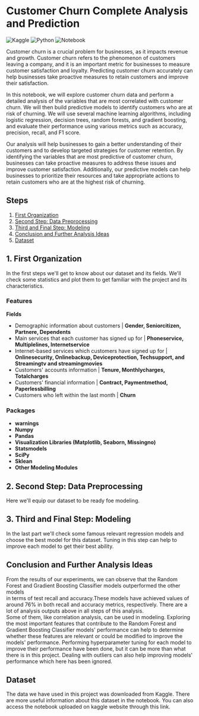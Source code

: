 # Customer Churn Complete Analysis and Prediction

![Kaggle](https://img.shields.io/badge/Dataset-Kaggle-blue.svg) 
![Python](https://img.shields.io/badge/Python-3.9-blue)
![Notebook](https://img.shields.io/badge/Notebook-Jupyter-orange)

Customer churn is a crucial problem for businesses, as it impacts revenue and growth.
Customer churn refers to the phenomenon of customers leaving a company, and it is an important metric for businesses to measure customer satisfaction and loyalty.
Predicting customer churn accurately can help businesses take proactive measures to retain customers and improve their satisfaction.

In this notebook, we will explore customer churn data and perform a detailed analysis of the variables that are most correlated with customer churn.
We will then build predictive models to identify customers who are at risk of churning.
We will use several machine learning algorithms, including logistic regression, decision trees, random forests, and gradient boosting, and evaluate their performance using various metrics such as accuracy, precision, recall, and F1 score.

Our analysis will help businesses to gain a better understanding of their customers and to develop targeted strategies for customer retention.
By identifying the variables that are most predictive of customer churn, businesses can take proactive measures to address these issues and improve customer satisfaction. Additionally, our predictive models can help businesses to prioritize their resources and take appropriate actions to retain customers who are at the highest risk of churning.

## Steps

1. [First Organization](#step1)
2. [Second Step: Data Preprocessing](#step2)
3. [Third and Final Step: Modeling](#step3)
3. [Conclusion and Further Analysis Ideas](#step4)
4. [Dataset](#dataset)

<a name="step1"></a>
## 1. First Organization

In the first steps we'll get to know about our dataset and its fields.
We'll check some statistics and plot them to get familiar with the project and its characteristics.
### Features

**Fields**
- Demographic information about customers | **Gender, Seniorcitizen, Partnere, Dependents**
- Main services that each customer has signed up for | **Phoneservice, Multiplelines, Internetservice**
- Internet-based services which customers have signed up for | **Onlinesecurity, Onlinebackup, Deviceprotection, Techsupport, and Streamingtv and streamingmovies**
- Customers' accounts information | **Tenure, Monthlycharges, Totalcharges**
- Customers' financial information | **Contract, Paymentmethod, Paperlessbilling**
- Customers who left within the last month | **Churn**
### Packages

- **warnings**
- **Numpy**
- **Pandas**
- **Visualization Libraries (Matplotlib, Seaborn, Missingno)**
- **Statsmodels**
- **SciPy**
- **Sklean**
- **Other Modeling Modules**

<a name="step2"></a>

## 2. Second Step: Data Preprocessing

Here we'll equip our dataset to be ready foe modeling.

<a name="step3"></a>

## 3. Third and Final Step: Modeling

In the last part we'll check some famous relevant regression models and choose the best model for this dataset.
Tuning in this step can help to improve each model to get their best ability.

<a name="step4"></a>

## Conclusion and Further Analysis Ideas

From the results of our experiments, we can observe that the Random Forest and Gradient Boosting Classifier models outperformed the other models<br>
in terms of test recall and accuracy.These models have achieved values of around 76% in both recall and accuracy metrics, respectively.
There are a lot of analysis outputs above in all steps of this analysis.<br>
Some of them, like correlation analysis, can be used in modeling.
Exploring the most important features that contribute to the Random Forest and Gradient Boosting Classifier models' performance can help to determine<br>
whether these features are relevant or could be modified to improve the models' performance.
Performing hyperparameter tuning for each model to improve their performance have been done, but it can be more than what there is in this project.
Dealing with outliers can also help improving models' performance which here has been ignored.

<a name="dataset"></a>

## Dataset

The data we have used in this project was downloaded from <a href = "https://www.kaggle.com/datasets/blastchar/telco-customer-churn" style="text-decoration:none;" target="_blank"> Kaggle</a>. 
There are more useful information about this dataset in the notebook.
You can also access the notebook uploaded on kaggle website through <a href = "https://www.kaggle.com/datasets/athirags/car-data" style="text-decoration:none;" target="_blank"> this link</a>. 